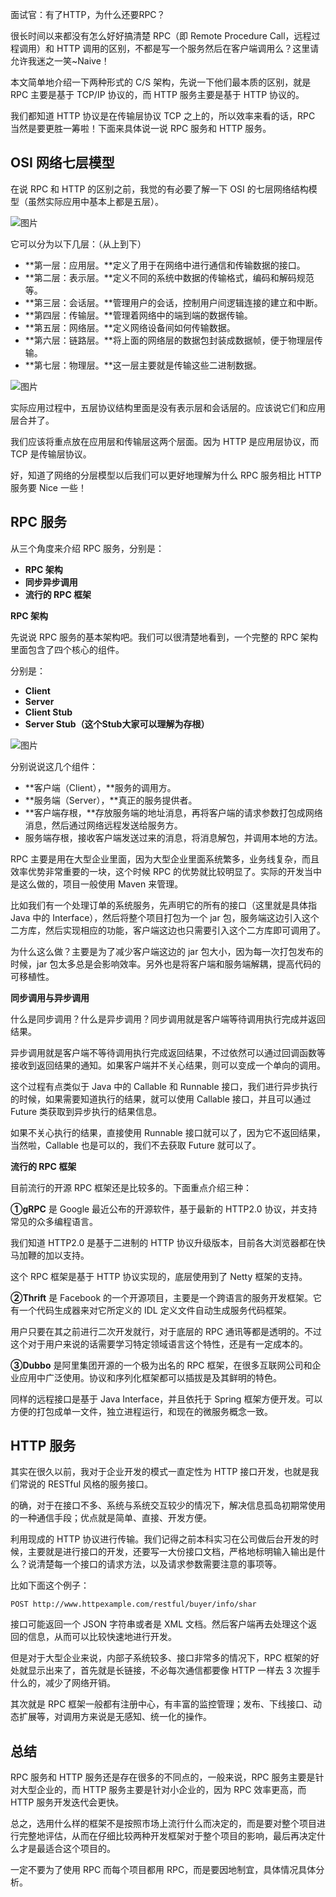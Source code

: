 面试官：有了HTTP，为什么还要RPC？

很长时间以来都没有怎么好好搞清楚 RPC（即 Remote Procedure Call，远程过程调用）和 HTTP 调用的区别，不都是写一个服务然后在客户端调用么？这里请允许我迷之一笑~Naive！

本文简单地介绍一下两种形式的 C/S 架构，先说一下他们最本质的区别，就是 RPC 主要是基于 TCP/IP 协议的，而 HTTP 服务主要是基于 HTTP 协议的。

我们都知道 HTTP 协议是在传输层协议 TCP 之上的，所以效率来看的话，RPC 当然是要更胜一筹啦！下面来具体说一说 RPC 服务和 HTTP 服务。

## OSI 网络七层模型

在说 RPC 和 HTTP 的区别之前，我觉的有必要了解一下 OSI 的七层网络结构模型（虽然实际应用中基本上都是五层）。

![图片](https://mmbiz.qpic.cn/mmbiz_png/MOwlO0INfQp3dz9FQzpwPGyU1C6kbHmzsia0vERFoicib1aIynTiaJdsSxgKBrF63PXQTOibsldiaLIhuQYWtlicP8BHQ/640?wx_fmt=png&wxfrom=5&wx_lazy=1&wx_co=1)

它可以分为以下几层：（从上到下）

- **第一层：应用层。**定义了用于在网络中进行通信和传输数据的接口。
- **第二层：表示层。**定义不同的系统中数据的传输格式，编码和解码规范等。
- **第三层：会话层。**管理用户的会话，控制用户间逻辑连接的建立和中断。
- **第四层：传输层。**管理着网络中的端到端的数据传输。
- **第五层：网络层。**定义网络设备间如何传输数据。
- **第六层：链路层。**将上面的网络层的数据包封装成数据帧，便于物理层传输。
- **第七层：物理层。**这一层主要就是传输这些二进制数据。

![图片](https://mmbiz.qpic.cn/mmbiz_png/MOwlO0INfQp3dz9FQzpwPGyU1C6kbHmzJ2RibMZa4N3yIQjmVhOIcEQ2qUiaRuc20auP0iaCQwBszTdNa4Vlt8Gicg/640?wx_fmt=png&wxfrom=5&wx_lazy=1&wx_co=1)

实际应用过程中，五层协议结构里面是没有表示层和会话层的。应该说它们和应用层合并了。

我们应该将重点放在应用层和传输层这两个层面。因为 HTTP 是应用层协议，而 TCP 是传输层协议。

好，知道了网络的分层模型以后我们可以更好地理解为什么 RPC 服务相比 HTTP 服务要 Nice 一些！

## RPC 服务

从三个角度来介绍 RPC 服务，分别是：

- **RPC 架构**
- **同步异步调用**
- **流行的 RPC 框架**

**RPC 架构**

先说说 RPC 服务的基本架构吧。我们可以很清楚地看到，一个完整的 RPC 架构里面包含了四个核心的组件。

分别是：

- **Client**
- **Server**
- **Client Stub**
- **Server Stub（这个Stub大家可以理解为存根）**

![图片](https://mmbiz.qpic.cn/mmbiz_jpg/sG1icpcmhbiaCSViaHvhicnzdUNJEm3t1mq6hKsYFnNdBTmcIjZYC6qSjRPGkMVrY1t5ZQKpz2tDJK6j91TA9INOdA/640?wx_fmt=jpeg&wxfrom=5&wx_lazy=1&wx_co=1)

分别说说这几个组件：

- **客户端（Client），**服务的调用方。
- **服务端（Server），**真正的服务提供者。
- **客户端存根，**存放服务端的地址消息，再将客户端的请求参数打包成网络消息，然后通过网络远程发送给服务方。
- 服务端存根，接收客户端发送过来的消息，将消息解包，并调用本地的方法。

RPC 主要是用在大型企业里面，因为大型企业里面系统繁多，业务线复杂，而且效率优势非常重要的一块，这个时候 RPC 的优势就比较明显了。实际的开发当中是这么做的，项目一般使用 Maven 来管理。

比如我们有一个处理订单的系统服务，先声明它的所有的接口（这里就是具体指 Java 中的 Interface），然后将整个项目打包为一个 jar 包，服务端这边引入这个二方库，然后实现相应的功能，客户端这边也只需要引入这个二方库即可调用了。

为什么这么做？主要是为了减少客户端这边的 jar 包大小，因为每一次打包发布的时候，jar 包太多总是会影响效率。另外也是将客户端和服务端解耦，提高代码的可移植性。

**同步调用与异步调用**

什么是同步调用？什么是异步调用？同步调用就是客户端等待调用执行完成并返回结果。

异步调用就是客户端不等待调用执行完成返回结果，不过依然可以通过回调函数等接收到返回结果的通知。如果客户端并不关心结果，则可以变成一个单向的调用。

这个过程有点类似于 Java 中的 Callable 和 Runnable 接口，我们进行异步执行的时候，如果需要知道执行的结果，就可以使用 Callable 接口，并且可以通过 Future 类获取到异步执行的结果信息。

如果不关心执行的结果，直接使用 Runnable 接口就可以了，因为它不返回结果，当然啦，Callable 也是可以的，我们不去获取 Future 就可以了。

**流行的 RPC 框架**

目前流行的开源 RPC 框架还是比较多的。下面重点介绍三种：

**①gRPC** 是 Google 最近公布的开源软件，基于最新的 HTTP2.0 协议，并支持常见的众多编程语言。

我们知道 HTTP2.0 是基于二进制的 HTTP 协议升级版本，目前各大浏览器都在快马加鞭的加以支持。

这个 RPC 框架是基于 HTTP 协议实现的，底层使用到了 Netty 框架的支持。

**②Thrift** 是 Facebook 的一个开源项目，主要是一个跨语言的服务开发框架。它有一个代码生成器来对它所定义的 IDL 定义文件自动生成服务代码框架。

用户只要在其之前进行二次开发就行，对于底层的 RPC 通讯等都是透明的。不过这个对于用户来说的话需要学习特定领域语言这个特性，还是有一定成本的。

**③Dubbo** 是阿里集团开源的一个极为出名的 RPC 框架，在很多互联网公司和企业应用中广泛使用。协议和序列化框架都可以插拔是及其鲜明的特色。

同样的远程接口是基于 Java Interface，并且依托于 Spring 框架方便开发。可以方便的打包成单一文件，独立进程运行，和现在的微服务概念一致。

## HTTP 服务

其实在很久以前，我对于企业开发的模式一直定性为 HTTP 接口开发，也就是我们常说的 RESTful 风格的服务接口。

的确，对于在接口不多、系统与系统交互较少的情况下，解决信息孤岛初期常使用的一种通信手段；优点就是简单、直接、开发方便。

利用现成的 HTTP 协议进行传输。我们记得之前本科实习在公司做后台开发的时候，主要就是进行接口的开发，还要写一大份接口文档，严格地标明输入输出是什么？说清楚每一个接口的请求方法，以及请求参数需要注意的事项等。

比如下面这个例子：

```
POST http://www.httpexample.com/restful/buyer/info/shar
```

接口可能返回一个 JSON 字符串或者是 XML 文档。然后客户端再去处理这个返回的信息，从而可以比较快速地进行开发。

但是对于大型企业来说，内部子系统较多、接口非常多的情况下，RPC 框架的好处就显示出来了，首先就是长链接，不必每次通信都要像 HTTP 一样去 3 次握手什么的，减少了网络开销。

其次就是 RPC 框架一般都有注册中心，有丰富的监控管理；发布、下线接口、动态扩展等，对调用方来说是无感知、统一化的操作。

## 总结

RPC 服务和 HTTP 服务还是存在很多的不同点的，一般来说，RPC 服务主要是针对大型企业的，而 HTTP 服务主要是针对小企业的，因为 RPC 效率更高，而 HTTP 服务开发迭代会更快。

总之，选用什么样的框架不是按照市场上流行什么而决定的，而是要对整个项目进行完整地评估，从而在仔细比较两种开发框架对于整个项目的影响，最后再决定什么才是最适合这个项目的。

一定不要为了使用 RPC 而每个项目都用 RPC，而是要因地制宜，具体情况具体分析。